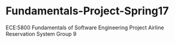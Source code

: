 # Fundamentals-Project-Spring17
ECE:5800 Fundamentals of Software Engineering Project
Airline Reservation System
Group 9
